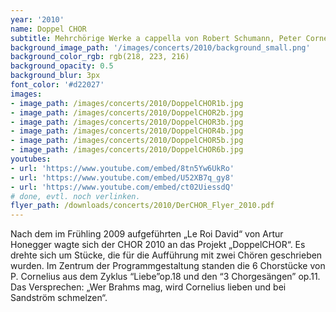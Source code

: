 ```yaml
---
year: '2010'
name: Doppel CHOR
subtitle: Mehrchörige Werke a cappella von Robert Schumann, Peter Cornelius, Knut Nystedt und Jan Sandström
background_image_path: '/images/concerts/2010/background_small.png'
background_color_rgb: rgb(218, 223, 216)
background_opacity: 0.5
background_blur: 3px
font_color: '#d22027'
images:
- image_path: /images/concerts/2010/DoppelCHOR1b.jpg
- image_path: /images/concerts/2010/DoppelCHOR2b.jpg
- image_path: /images/concerts/2010/DoppelCHOR3b.jpg
- image_path: /images/concerts/2010/DoppelCHOR4b.jpg
- image_path: /images/concerts/2010/DoppelCHOR5b.jpg
- image_path: /images/concerts/2010/DoppelCHOR6b.jpg
youtubes:
- url: 'https://www.youtube.com/embed/8tn5Yw6UkRo'
- url: 'https://www.youtube.com/embed/U52XB7q_gy8'
- url: 'https://www.youtube.com/embed/ct02UiessdQ'
# done, evtl. noch verlinken.
flyer_path: /downloads/concerts/2010/DerCHOR_Flyer_2010.pdf
---
```


Nach dem im Frühling 2009 aufgeführten „Le Roi David“ von Artur Honegger wagte sich der CHOR 2010 an das Projekt „DoppelCHOR“. Es drehte sich um Stücke, die für die Aufführung mit zwei Chören geschrieben wurden. Im Zentrum der Programmgestaltung standen die 6 Chorstücke von P. Cornelius aus dem Zyklus “Liebe”op.18 und den “3 Chorgesängen” op.11. Das Versprechen: „Wer Brahms mag, wird Cornelius lieben und bei Sandström schmelzen“.
